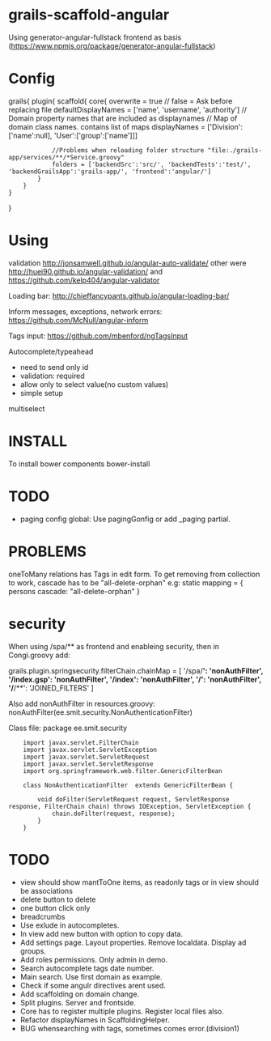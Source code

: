 grails-scaffold-angular
=======================

Using generator-angular-fullstack frontend as basis (https://www.npmjs.org/package/generator-angular-fullstack)


Config
====
grails{
	plugin{
		scaffold{
			core{
				overwrite = true // false = Ask before replacing file
				defaultDisplayNames = ['name', 'username', 'authority'] // Domain property names that are included as displaynames
				// Map of domain class names. contains list of maps
				displayNames = ['Division':['name':null], 'User':['group':['name']]]
				
				//Problems when reloading folder structure "file:./grails-app/services/**/*Service.groovy"
				folders = ['backendSrc':'src/', 'backendTests':'test/', 'backendGrailsApp':'grails-app/', 'frontend':'angular/']
			}
		}
	}
}



Using
=====

validation
http://jonsamwell.github.io/angular-auto-validate/
other were http://huei90.github.io/angular-validation/ and https://github.com/kelp404/angular-validator

Loading bar: http://chieffancypants.github.io/angular-loading-bar/

Inform messages, exceptions, network errors: https://github.com/McNull/angular-inform

Tags input: https://github.com/mbenford/ngTagsInput

Autocomplete/typeahead
* need to send only id
* validation: required
* allow only to select value(no custom values)
* simple setup

multiselect

INSTALL
====
To install  bower components
bower-install

TODO
====
* paging config global: Use pagingGonfig or add _paging partial.


PROBLEMS
====
oneToMany relations has Tags in edit form. To get removing from collection to work, cascade has to be "all-delete-orphan"
e.g:
static mapping = {
	persons cascade: "all-delete-orphan"
}	

security
===

When using /spa/** as frontend and enableing security, then in Congi.groovy add:

grails.plugin.springsecurity.filterChain.chainMap = [
	'/spa/**': 'nonAuthFilter',
	'/index.gsp': 'nonAuthFilter',
	'/index': 'nonAuthFilter',
	'/': 'nonAuthFilter',
	'/**/**': 'JOINED_FILTERS'
]

Also add nonAuthFilter in  resources.groovy:
nonAuthFilter(ee.smit.security.NonAuthenticationFilter)


Class file:
		package ee.smit.security
		
		import javax.servlet.FilterChain
		import javax.servlet.ServletException
		import javax.servlet.ServletRequest
		import javax.servlet.ServletResponse
		import org.springframework.web.filter.GenericFilterBean
		
		class NonAuthenticationFilter  extends GenericFilterBean {
		
		    void doFilter(ServletRequest request, ServletResponse response, FilterChain chain) throws IOException, ServletException {
		        chain.doFilter(request, response);
		    }
		}
		
		
TODO
=====

* view should show mantToOne items, as readonly tags or  in view should be associations
* delete button to delete
* one button click only
* breadcrumbs
* Use exlude in autocompletes.
* In view add new button with option to copy data.
* Add settings page. Layout properties. Remove localdata. Display ad groups.
* Add roles permissions. Only admin in demo.
* Search autocomplete tags date number.
* Main search. Use first domain as example.
* Check if some angulr directives arent used.
* Add scaffolding on domain change.
* Split plugins. Server and frontside.
* Core has to register multiple plugins. Register local files also.
* Refactor displayNames in ScaffoldingHelper.
* BUG whensearching with tags, sometimes comes error.(division1)
